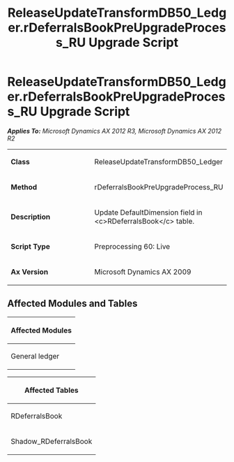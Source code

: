 ﻿---
title: ReleaseUpdateTransformDB50_Ledger.rDeferralsBookPreUpgradeProcess_RU Upgrade Script
TOCTitle: ReleaseUpdateTransformDB50_Ledger.rDeferralsBookPreUpgradeProcess_RU Upgrade Script
ms:assetid: f8aa55ea-550c-d15e-a8e9-2ce33858e10b
ms:mtpsurl: https://msdn.microsoft.com/en-us/library/JJ737632(v=AX.60)
ms:contentKeyID: 49712325
ms.date: 05/18/2015
mtps_version: v=AX.60
---

# ReleaseUpdateTransformDB50\_Ledger.rDeferralsBookPreUpgradeProcess\_RU Upgrade Script 


_**Applies To:** Microsoft Dynamics AX 2012 R3, Microsoft Dynamics AX 2012 R2_

<table>
<colgroup>
<col style="width: 50%" />
<col style="width: 50%" />
</colgroup>
<tbody>
<tr class="odd">
<td><p><strong>Class</strong></p></td>
<td><p>ReleaseUpdateTransformDB50_Ledger</p></td>
</tr>
<tr class="even">
<td><p><strong>Method</strong></p></td>
<td><p>rDeferralsBookPreUpgradeProcess_RU</p></td>
</tr>
<tr class="odd">
<td><p><strong>Description</strong></p></td>
<td><p>Update DefaultDimension field in &lt;c&gt;RDeferralsBook&lt;/c&gt; table.</p></td>
</tr>
<tr class="even">
<td><p><strong>Script Type</strong></p></td>
<td><p>Preprocessing 60: Live</p></td>
</tr>
<tr class="odd">
<td><p><strong>Ax Version</strong></p></td>
<td><p>Microsoft Dynamics AX 2009</p></td>
</tr>
</tbody>
</table>


## Affected Modules and Tables

<table>
<colgroup>
<col style="width: 100%" />
</colgroup>
<thead>
<tr class="header">
<th><p>Affected Modules</p></th>
</tr>
</thead>
<tbody>
<tr class="odd">
<td><p>General ledger</p></td>
</tr>
</tbody>
</table>


<table>
<colgroup>
<col style="width: 100%" />
</colgroup>
<thead>
<tr class="header">
<th><p>Affected Tables</p></th>
</tr>
</thead>
<tbody>
<tr class="odd">
<td><p>RDeferralsBook</p></td>
</tr>
<tr class="even">
<td><p>Shadow_RDeferralsBook</p></td>
</tr>
</tbody>
</table>

  


